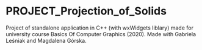 # PROJECT_Projection_of_Solids

Project of standalone application in C++ (with wxWidgets liblary) made for university course Basics Of Computer Graphics (2020).
Made with Gabriela Leśniak and Magdalena Górska.
